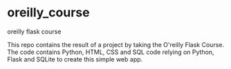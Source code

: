 # oreilly_course
oreilly flask course

This repo contains the result of a project by taking the O'reilly Flask Course. The code contains Python, HTML, CSS and SQL code relying on Python, Flask
and SQLite to create this simple web app. 


